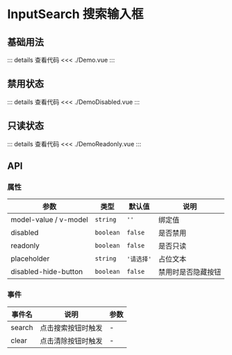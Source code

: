 # InputSearch 搜索输入框

<script setup>
import Demo from './Demo.vue'
import DemoDisabled from './DemoDisabled.vue'
import DemoReadonly from './DemoReadonly.vue'

</script>

## 基础用法

<Demo></Demo>

::: details 查看代码
<<< ./Demo.vue
:::

## 禁用状态

<DemoDisabled></DemoDisabled>

::: details 查看代码
<<< ./DemoDisabled.vue
:::

## 只读状态

<DemoReadonly></DemoReadonly>

::: details 查看代码
<<< ./DemoReadonly.vue
:::

## API

### 属性

| 参数                  | 类型      | 默认值     | 说明               |
| --------------------- | --------- | ---------- | ------------------ |
| model-value / v-model | `string`  | `''`       | 绑定值             |
| disabled              | `boolean` | `false`    | 是否禁用           |
| readonly              | `boolean` | `false`    | 是否只读           |
| placeholder           | `string`  | `'请选择'` | 占位文本           |
| disabled-hide-button  | `boolean` | `false`    | 禁用时是否隐藏按钮 |

### 事件

| 事件名 | 说明               | 参数 |
| ------ | ------------------ | ---- |
| search | 点击搜索按钮时触发 | -    |
| clear  | 点击清除按钮时触发 | -    |

